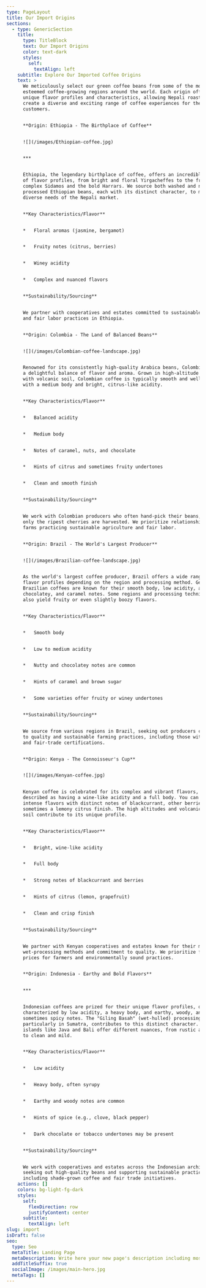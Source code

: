 ```yaml
---
type: PageLayout
title: Our Import Origins
sections:
  - type: GenericSection
    title:
      type: TitleBlock
      text: Our Import Origins
      color: text-dark
      styles:
        self:
          textAlign: left
    subtitle: Explore Our Imported Coffee Origins
    text: >
      We meticulously select our green coffee beans from some of the most
      esteemed coffee-growing regions around the world. Each origin offers
      unique flavor profiles and characteristics, allowing Nepali roasters to
      create a diverse and exciting range of coffee experiences for their
      customers.


      **Origin: Ethiopia - The Birthplace of Coffee**


      ![](/images/Ethiopian-coffee.jpg)


      ***


      Ethiopia, the legendary birthplace of coffee, offers an incredible array
      of flavor profiles, from bright and floral Yirgacheffes to the fruity and
      complex Sidamos and the bold Harrars. We source both washed and natural
      processed Ethiopian beans, each with its distinct character, to meet the
      diverse needs of the Nepali market.


      **Key Characteristics/Flavor**


      *   Floral aromas (jasmine, bergamot)


      *   Fruity notes (citrus, berries)


      *   Winey acidity


      *   Complex and nuanced flavors


      **Sustainability/Sourcing**


      We partner with cooperatives and estates committed to sustainable farming
      and fair labor practices in Ethiopia.


      **Origin: Colombia - The Land of Balanced Beans**


      ![](/images/Colombian-coffee-landscape.jpg)


      Renowned for its consistently high-quality Arabica beans, Colombia offers
      a delightful balance of flavor and aroma. Grown in high-altitude regions
      with volcanic soil, Colombian coffee is typically smooth and well-rounded,
      with a medium body and bright, citrus-like acidity.


      **Key Characteristics/Flavor**


      *   Balanced acidity


      *   Medium body


      *   Notes of caramel, nuts, and chocolate


      *   Hints of citrus and sometimes fruity undertones


      *   Clean and smooth finish


      **Sustainability/Sourcing**


      We work with Colombian producers who often hand-pick their beans, ensuring
      only the ripest cherries are harvested. We prioritize relationships with
      farms practicing sustainable agriculture and fair labor.


      **Origin: Brazil - The World's Largest Producer**


      ![](/images/Brazilian-coffee-landscape.jpg)


      As the world's largest coffee producer, Brazil offers a wide range of
      flavor profiles depending on the region and processing method. Generally,
      Brazilian coffees are known for their smooth body, low acidity, and nutty,
      chocolatey, and caramel notes. Some regions and processing techniques can
      also yield fruity or even slightly boozy flavors.


      **Key Characteristics/Flavor**


      *   Smooth body


      *   Low to medium acidity


      *   Nutty and chocolatey notes are common


      *   Hints of caramel and brown sugar


      *   Some varieties offer fruity or winey undertones


      **Sustainability/Sourcing**


      We source from various regions in Brazil, seeking out producers committed
      to quality and sustainable farming practices, including those with organic
      and fair-trade certifications.


      **Origin: Kenya - The Connoisseur's Cup**


      ![](/images/Kenyan-coffee.jpg)


      Kenyan coffee is celebrated for its complex and vibrant flavors, often
      described as having a wine-like acidity and a full body. You can expect
      intense flavors with distinct notes of blackcurrant, other berries, and
      sometimes a lemony citrus finish. The high altitudes and volcanic, acidic
      soil contribute to its unique profile.


      **Key Characteristics/Flavor**


      *   Bright, wine-like acidity


      *   Full body


      *   Strong notes of blackcurrant and berries


      *   Hints of citrus (lemon, grapefruit)


      *   Clean and crisp finish


      **Sustainability/Sourcing**


      We partner with Kenyan cooperatives and estates known for their meticulous
      wet-processing methods and commitment to quality. We prioritize fair
      prices for farmers and environmentally sound practices.


      **Origin: Indonesia - Earthy and Bold Flavors**


      ***


      Indonesian coffees are prized for their unique flavor profiles, often
      characterized by low acidity, a heavy body, and earthy, woody, and
      sometimes spicy notes. The "Giling Basah" (wet-hulled) processing method,
      particularly in Sumatra, contributes to this distinct character. Other
      islands like Java and Bali offer different nuances, from rustic and sweet
      to clean and mild.


      **Key Characteristics/Flavor**


      *   Low acidity


      *   Heavy body, often syrupy


      *   Earthy and woody notes are common


      *   Hints of spice (e.g., clove, black pepper)


      *   Dark chocolate or tobacco undertones may be present


      **Sustainability/Sourcing**


      We work with cooperatives and estates across the Indonesian archipelago,
      seeking out high-quality beans and supporting sustainable practices,
      including shade-grown coffee and fair trade initiatives.
    actions: []
    colors: bg-light-fg-dark
    styles:
      self:
        flexDirection: row
        justifyContent: center
      subtitle:
        textAlign: left
slug: import
isDraft: false
seo:
  type: Seo
  metaTitle: Landing Page
  metaDescription: Write here your new page's description including most relevant keywords.
  addTitleSuffix: true
  socialImage: /images/main-hero.jpg
  metaTags: []
---
```

